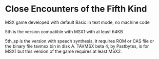 # Close Encounters of the Fifth Kind

MSX game developed with default Basic in text mode, no machine code

5th is the version compatible with MSX1 with at least 64KB

5th_sp is the version with speech synthesis, it requires ROM or CAS file or the binary file tavmsx.bin in disk A. TAVMSX beta 4, by Pastbytes, is for MSX1 but this version of the game requires at least MSX2.

